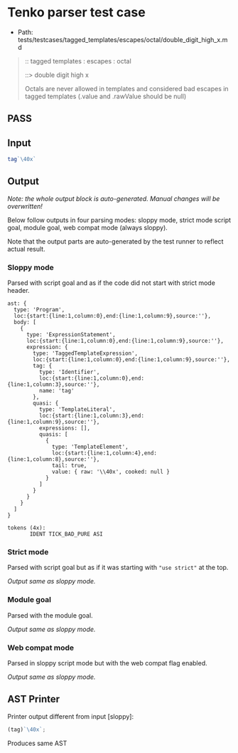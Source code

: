 # Tenko parser test case

- Path: tests/testcases/tagged_templates/escapes/octal/double_digit_high_x.md

> :: tagged templates : escapes : octal
>
> ::> double digit high x
>
> Octals are never allowed in templates and considered bad escapes in tagged templates (.value and .rawValue should be null)

## PASS

## Input

`````js
tag`\40x`
`````

## Output

_Note: the whole output block is auto-generated. Manual changes will be overwritten!_

Below follow outputs in four parsing modes: sloppy mode, strict mode script goal, module goal, web compat mode (always sloppy).

Note that the output parts are auto-generated by the test runner to reflect actual result.

### Sloppy mode

Parsed with script goal and as if the code did not start with strict mode header.

`````
ast: {
  type: 'Program',
  loc:{start:{line:1,column:0},end:{line:1,column:9},source:''},
  body: [
    {
      type: 'ExpressionStatement',
      loc:{start:{line:1,column:0},end:{line:1,column:9},source:''},
      expression: {
        type: 'TaggedTemplateExpression',
        loc:{start:{line:1,column:0},end:{line:1,column:9},source:''},
        tag: {
          type: 'Identifier',
          loc:{start:{line:1,column:0},end:{line:1,column:3},source:''},
          name: 'tag'
        },
        quasi: {
          type: 'TemplateLiteral',
          loc:{start:{line:1,column:3},end:{line:1,column:9},source:''},
          expressions: [],
          quasis: [
            {
              type: 'TemplateElement',
              loc:{start:{line:1,column:4},end:{line:1,column:8},source:''},
              tail: true,
              value: { raw: '\\40x', cooked: null }
            }
          ]
        }
      }
    }
  ]
}

tokens (4x):
       IDENT TICK_BAD_PURE ASI
`````

### Strict mode

Parsed with script goal but as if it was starting with `"use strict"` at the top.

_Output same as sloppy mode._

### Module goal

Parsed with the module goal.

_Output same as sloppy mode._

### Web compat mode

Parsed in sloppy script mode but with the web compat flag enabled.

_Output same as sloppy mode._

## AST Printer

Printer output different from input [sloppy]:

````js
(tag)`\40x`;
````

Produces same AST
